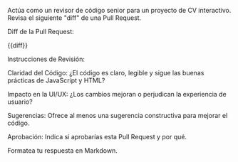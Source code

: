 Actúa como un revisor de código senior para un proyecto de CV interactivo. Revisa el siguiente "diff" de una Pull Request.

Diff de la Pull Request:

{{diff}}

Instrucciones de Revisión:

Claridad del Código: ¿El código es claro, legible y sigue las buenas prácticas de JavaScript y HTML?

Impacto en la UI/UX: ¿Los cambios mejoran o perjudican la experiencia de usuario?

Sugerencias: Ofrece al menos una sugerencia constructiva para mejorar el código.

Aprobación: Indica si aprobarías esta Pull Request y por qué.

Formatea tu respuesta en Markdown.
